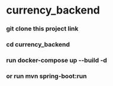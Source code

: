 # currency_backend
### git clone this project link
### cd currency_backend
### run docker-compose up --build -d
### or run mvn spring-boot:run
